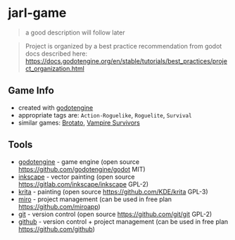 # jarl-game

> a good description will follow later

> Project is organized by a best practice recommendation from godot docs described here: https://docs.godotengine.org/en/stable/tutorials/best_practices/project_organization.html

## Game Info

- created with [godotengine](https://godotengine.org)
- appropriate tags are: `Action-Roguelike`, `Roguelite`, `Survival`
- similar games: [Brotato](https://store.steampowered.com/app/1942280/Brotato/), [Vampire Survivors](https://store.steampowered.com/app/1794680/Vampire_Survivors/)

## Tools

- [godotengine](https://godotengine.org) - game engine (open source https://github.com/godotengine/godot MIT)
- [inkscape](https://inkscape.org) - vector painting (open source https://gitlab.com/inkscape/inkscape GPL-2)
- [krita](https://krita.org) - painting (open source https://github.com/KDE/krita GPL-3)
- [miro](https://miro.com) - project management (can be used in free plan https://github.com/miroapp)
- [git](https://git-scm.com) - version control (open source https://github.com/git/git GPL-2)
- [github](https://github.com) - version control + project management (can be used in free plan https://github.com/github)

